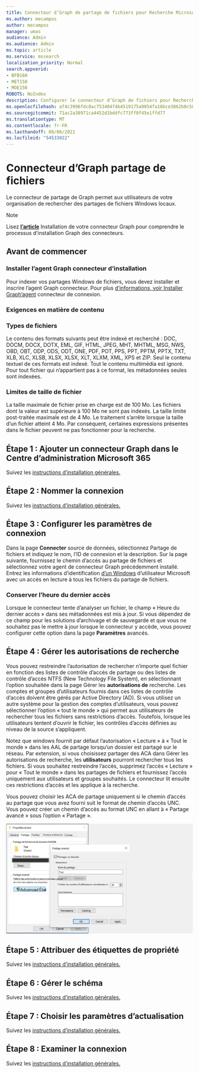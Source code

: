 ```yaml
---
title: Connecteur d’Graph de partage de fichiers pour Recherche Microsoft
ms.author: mecampos
author: mecampos
manager: umas
audience: Admin
ms.audience: Admin
ms.topic: article
ms.service: mssearch
localization_priority: Normal
search.appverid:
- BFB160
- MET150
- MOE150
ROBOTS: NoIndex
description: Configurer le connecteur d’Graph de fichiers pour Recherche Microsoft
ms.openlocfilehash: af4c3996fdc8ac753404f4b4519175a9054fa18bce3862b0c5841c7bd5369cdd
ms.sourcegitcommit: 71ac2a38971ca4452d1bddfc773ff8f45e1ffd77
ms.translationtype: MT
ms.contentlocale: fr-FR
ms.lasthandoff: 08/06/2021
ms.locfileid: "54533022"
---
```

<!---Previous ms.author: rusamai --->

# <a name="file-share-graph-connector"></a>Connecteur d’Graph partage de fichiers

Le connecteur de partage de Graph permet aux utilisateurs de votre organisation de rechercher des partages de fichiers Windows locaux.

> [!NOTE]
> Lisez [**l’article**](configure-connector.md) Installation de votre connecteur Graph pour comprendre le processus d’installation Graph des connecteurs.

## <a name="before-you-get-started"></a>Avant de commencer

### <a name="install-the-graph-connector-agent"></a>Installer l’agent Graph connecteur d’installation

Pour indexer vos partages Windows de fichiers, vous devez installer et inscrire l’agent Graph connecteur. Pour plus [d’informations, voir Installer Graph’agent](graph-connector-agent.md) connecteur de connexion.  

### <a name="content-requirements"></a>Exigences en matière de contenu

### <a name="file-types"></a>Types de fichiers

Le contenu des formats suivants peut être indexé et recherché : DOC, DOCM, DOCX, DOTX, EML, GIF, HTML, JPEG, MHT, MHTML, MSG, NWS, OBD, OBT, ODP, ODS, ODT, ONE, PDF, POT, PPS, PPT, PPTM, PPTX, TXT, XLB, XLC, XLSB, XLSX, XLSX, XLT, XLXM, XML, XPS et ZIP. Seul le contenu textuel de ces formats est indexé. Tout le contenu multimédia est ignoré. Pour tout fichier qui n’appartient pas à ce format, les métadonnées seules sont indexées.

### <a name="file-size-limits"></a>Limites de taille de fichier

La taille maximale de fichier prise en charge est de 100 Mo. Les fichiers dont la valeur est supérieure à 100 Mo ne sont pas indexés. La taille limite post-traitée maximale est de 4 Mo. Le traitement s’arrête lorsque la taille d’un fichier atteint 4 Mo. Par conséquent, certaines expressions présentes dans le fichier peuvent ne pas fonctionner pour la recherche.

## <a name="step-1-add-a-graph-connector-in-the-microsoft-365-admin-center"></a>Étape 1 : Ajouter un connecteur Graph dans le Centre d’administration Microsoft 365

Suivez les [instructions d’installation générales.](./configure-connector.md)
<!---If the above phrase does not apply, delete it and insert specific details for your data source that are different from general setup instructions.-->

## <a name="step-2-name-the-connection"></a>Étape 2 : Nommer la connexion

Suivez les [instructions d’installation générales.](./configure-connector.md)
<!---If the above phrase does not apply, delete it and insert specific details for your data source that are different from general setup instructions.-->

## <a name="step-3-configure-the-connection-settings"></a>Étape 3 : Configurer les paramètres de connexion

Dans la page **Connecter** source de  données, sélectionnez Partage de fichiers et indiquez le nom, l’ID de connexion et la description. Sur la page suivante, fournissez le chemin d’accès au partage de fichiers et sélectionnez votre agent de connecteur Graph précédemment installé. Entrez les informations d’identification [d’un Windows](https://microsoft.com/windows) d’utilisateur Microsoft avec un accès en lecture à tous les fichiers du partage de fichiers.

### <a name="preserve-last-access-time"></a>Conserver l’heure du dernier accès

Lorsque le connecteur tente d’analyser un fichier, le champ « Heure du dernier accès » dans ses métadonnées est mis à jour. Si vous dépendez de ce champ pour les solutions d’archivage et de sauvegarde et que vous ne souhaitez pas le mettre à jour lorsque le connecteur y accède, vous pouvez configurer cette option dans la page **Paramètres** avancés.

## <a name="step-4-manage-search-permissions"></a>Étape 4 : Gérer les autorisations de recherche

Vous pouvez restreindre l’autorisation de rechercher n’importe quel fichier en fonction des listes de contrôle d’accès de partage ou des listes de contrôle d’accès NTFS (New Technology File System), en sélectionnant l’option souhaitée dans la page Gérer les **autorisations de** recherche. Les comptes et groupes d’utilisateurs fournis dans ces listes de contrôle d’accès doivent être gérés par Active Directory (AD). Si vous utilisez un autre système pour la gestion des comptes d’utilisateurs, vous pouvez sélectionner l’option « tout le monde » qui permet aux utilisateurs de rechercher tous les fichiers sans restrictions d’accès. Toutefois, lorsque les utilisateurs tentent d’ouvrir le fichier, les contrôles d’accès définies au niveau de la source s’appliquent.

Notez que windows fournit par défaut l’autorisation « Lecture » à « Tout le monde » dans les AAL de partage lorsqu’un dossier est partagé sur le réseau. Par extension, si vous choisissez partager des ACA dans Gérer les autorisations de recherche, les **utilisateurs** pourront rechercher tous les fichiers. Si vous souhaitez restreindre l’accès, supprimez l’accès « Lecture » pour « Tout le monde » dans les partages de fichiers et fournissez l’accès uniquement aux utilisateurs et groupes souhaités. Le connecteur lit ensuite ces restrictions d’accès et les applique à la recherche.

Vous pouvez choisir les ACA de partage uniquement si le chemin d’accès au partage que vous avez fourni suit le format de chemin d’accès UNC. Vous pouvez créer un chemin d’accès au format UNC en allant à « Partage avancé » sous l’option « Partage ».

![Advanced_sharing](media/file-connector/file-advanced-sharing.png)

## <a name="step-5-assign-property-labels"></a>Étape 5 : Attribuer des étiquettes de propriété

Suivez les [instructions d’installation générales.](./configure-connector.md)
<!---If the above phrase does not apply, delete it and insert specific details for your data source that are different from general setup instructions.-->

## <a name="step-6-manage-schema"></a>Étape 6 : Gérer le schéma

Suivez les [instructions d’installation générales.](./configure-connector.md)
<!---If the above phrase does not apply, delete it and insert specific details for your data source that are different from general setup instructions.-->

## <a name="step-7-choose-refresh-settings"></a>Étape 7 : Choisir les paramètres d’actualisation

Suivez les [instructions d’installation générales.](./configure-connector.md)
<!---If the above phrase does not apply, delete it and insert specific details for your data source that are different from general setup instructions.-->

## <a name="step-8-review-connection"></a>Étape 8 : Examiner la connexion

Suivez les [instructions d’installation générales.](./configure-connector.md)
<!---If the above phrase does not apply, delete it and insert specific details for your data source that are different from general setup 
instructions.-->

<!---## Troubleshooting-->
<!---Insert troubleshooting recommendations for this data source-->

<!---## Limitations-->
<!---Insert limitations for this data source-->